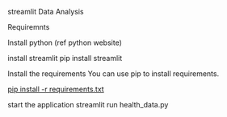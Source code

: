 <p>streamlit Data Analysis</p>


Requiremnts

Install python (ref python website)


install streamlit
pip install streamlit


Install the requirements
You can use pip to install requirements.

<a href="javascript:void(0)">pip install -r requirements.txt</a>


start the application 
streamlit run health_data.py